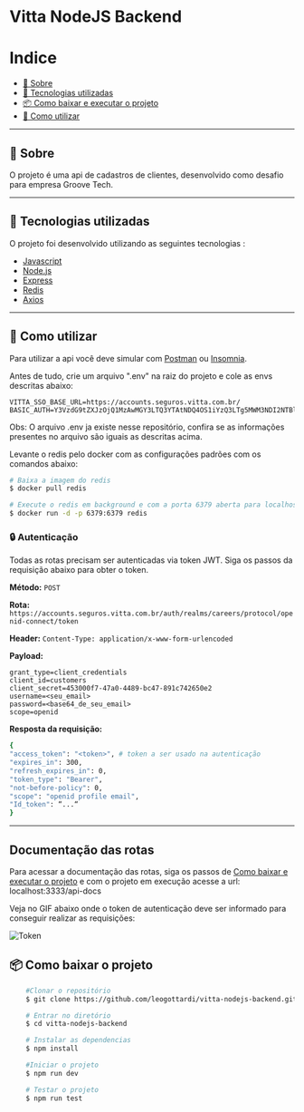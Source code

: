 

# Vitta NodeJS Backend


# Indice

- [📑 Sobre](#-sobre)
- [🚀 Tecnologias utilizadas](#-tecnologias-utilizadas)
- [📦 Como baixar e executar o projeto](#-como-baixar-o-projeto)
- [📓 Como utilizar](#-como-utilizar)

---

## 📑 Sobre

O projeto é uma api de cadastros de clientes, desenvolvido como desafio para empresa Groove Tech.

---

## 🚀 Tecnologias utilizadas

O projeto foi desenvolvido utilizando as seguintes tecnologias :

- [Javascript](https://developer.mozilla.org/pt-BR/docs/Web/JavaScript)
- [Node.js](https://nodejs.dev/)
- [Express](https://expressjs.com/pt-br/)
- [Redis](https://redis.io/)
- [Axios](https://axios-http.com/docs/intro)

---
## 📓 Como utilizar
  Para utilizar a api você deve simular com [Postman](https://www.postman.com/) ou [Insomnia](https://insomnia.rest/).

  Antes de tudo, crie um arquivo ".env" na raiz do projeto e cole as envs descritas abaixo:
  ```
  VITTA_SSO_BASE_URL=https://accounts.seguros.vitta.com.br/
  BASIC_AUTH=Y3VzdG9tZXJzOjQ1MzAwMGY3LTQ3YTAtNDQ4OS1iYzQ3LTg5MWM3NDI2NTBlMg==
  ```

  Obs: O arquivo .env ja existe nesse repositório, confira se as informações presentes no arquivo são iguais as descritas acima.

  Levante o redis pelo docker com as configurações padrões com os comandos abaixo:
  ```bash
  # Baixa a imagem do redis
  $ docker pull redis 

  # Execute o redis em background e com a porta 6379 aberta para localhost
  $ docker run -d -p 6379:6379 redis 
  ```
### 🔒 Autenticação
Todas as rotas precisam ser autenticadas via token JWT. Siga os passos da requisição abaixo para obter o token.

**Método:** `POST`

**Rota:** `https://accounts.seguros.vitta.com.br/auth/realms/careers/protocol/openid-connect/token`

**Header:** `Content-Type: application/x-www-form-urlencoded`

**Payload:** 
```
grant_type=client_credentials
client_id=customers
client_secret=453000f7-47a0-4489-bc47-891c742650e2
username=<seu_email>
password=<base64_de_seu_email>
scope=openid
```

**Resposta da requisição:**
```bash
{
"access_token": "<token>", # token a ser usado na autenticação
"expires_in": 300,
"refresh_expires_in": 0,
"token_type": "Bearer",
"not-before-policy": 0,
"scope": "openid profile email",
"Id_token": “...“
}
```
---

## Documentação das rotas
  Para acessar a documentação das rotas, siga os passos de [Como baixar e executar o projeto](#-como-baixar-o-projeto) e com o projeto em execução acesse a url: localhost:3333/api-docs

  Veja no GIF abaixo onde o token de autenticação deve ser informado para conseguir realizar as requisições:

  ![Token](https://im7.ezgif.com/tmp/ezgif-7-66e40a0050.gif)


## 📦 Como baixar o projeto
```bash
    #Clonar o repositório
    $ git clone https://github.com/leogottardi/vitta-nodejs-backend.git

    # Entrar no diretório
    $ cd vitta-nodejs-backend

    # Instalar as dependencias
    $ npm install

    #Iniciar o projeto
    $ npm run dev

    # Testar o projeto
    $ npm run test
```
